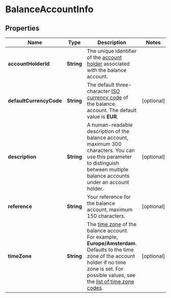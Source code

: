 

# BalanceAccountInfo


## Properties

| Name | Type | Description | Notes |
|------------ | ------------- | ------------- | -------------|
|**accountHolderId** | **String** | The unique identifier of the [account holder](https://docs.adyen.com/api-explorer/#/balanceplatform/latest/post/accountHolders__resParam_id) associated with the balance account. |  |
|**defaultCurrencyCode** | **String** | The default three-character [ISO currency code](https://docs.adyen.com/development-resources/currency-codes) of the balance account. The default value is **EUR**. |  [optional] |
|**description** | **String** | A human-readable description of the balance account, maximum 300 characters. You can use this parameter to distinguish between multiple balance accounts under an account holder. |  [optional] |
|**reference** | **String** | Your reference for the balance account, maximum 150 characters. |  [optional] |
|**timeZone** | **String** | The [time zone](https://www.iana.org/time-zones) of the balance account. For example, **Europe/Amsterdam**. Defaults to the time zone of the account holder if no time zone is set. For possible values, see the [list of time zone codes](https://en.wikipedia.org/wiki/List_of_tz_database_time_zones). |  [optional] |




